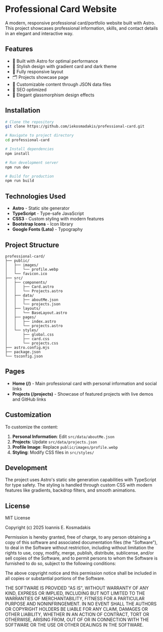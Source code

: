 # Professional Card Website

A modern, responsive professional card/portfolio website built with Astro. This project showcases professional information, skills, and contact details in an elegant and interactive way.

## Features

- 🚀 Built with Astro for optimal performance
- 🎨 Stylish design with gradient card and dark theme
- 📱 Fully responsive layout
- 🗂️ Projects showcase page
- 🔧 Customizable content through JSON data files
- 🎯 SEO optimized
- 💎 Elegant glassmorphism design effects

## Installation

```bash
# Clone the repository
git clone https://github.com/iekosmadakis/professional-card.git

# Navigate to project directory
cd professional-card

# Install dependencies
npm install

# Run development server
npm run dev

# Build for production
npm run build
```

## Technologies Used

- **Astro** - Static site generator
- **TypeScript** - Type-safe JavaScript
- **CSS3** - Custom styling with modern features
- **Bootstrap Icons** - Icon library
- **Google Fonts (Lato)** - Typography

## Project Structure

```
professional-card/
├── public/
│   ├── images/
│   │   └── profile.webp
│   └── favicon.ico
├── src/
│   ├── components/
│   │   ├── Card.astro
│   │   └── Projects.astro
│   ├── data/
│   │   ├── aboutMe.json
│   │   └── projects.json
│   ├── layouts/
│   │   └── BaseLayout.astro
│   ├── pages/
│   │   ├── index.astro
│   │   └── projects.astro
│   └── styles/
│       ├── global.css
│       ├── card.css
│       └── projects.css
├── astro.config.mjs
├── package.json
└── tsconfig.json
```

## Pages

- **Home (/)** - Main professional card with personal information and social links
- **Projects (/projects)** - Showcase of featured projects with live demos and GitHub links

## Customization

To customize the content:

1. **Personal Information**: Edit `src/data/aboutMe.json`
2. **Projects**: Update `src/data/projects.json` 
3. **Profile Image**: Replace `public/images/profile.webp`
4. **Styling**: Modify CSS files in `src/styles/`

## Development

The project uses Astro's static site generation capabilities with TypeScript for type safety. The styling is handled through custom CSS with modern features like gradients, backdrop filters, and smooth animations.

## License

MIT License

Copyright (c) 2025 Ioannis E. Kosmadakis

Permission is hereby granted, free of charge, to any person obtaining a copy of this software and associated documentation files (the "Software"), to deal in the Software without restriction, including without limitation the rights to use, copy, modify, merge, publish, distribute, sublicense, and/or sell copies of the Software, and to permit persons to whom the Software is furnished to do so, subject to the following conditions:

The above copyright notice and this permission notice shall be included in all copies or substantial portions of the Software.

THE SOFTWARE IS PROVIDED "AS IS", WITHOUT WARRANTY OF ANY KIND, EXPRESS OR IMPLIED, INCLUDING BUT NOT LIMITED TO THE WARRANTIES OF MERCHANTABILITY, FITNESS FOR A PARTICULAR PURPOSE AND NONINFRINGEMENT. IN NO EVENT SHALL THE AUTHORS OR COPYRIGHT HOLDERS BE LIABLE FOR ANY CLAIM, DAMAGES OR OTHER LIABILITY, WHETHER IN AN ACTION OF CONTRACT, TORT OR OTHERWISE, ARISING FROM, OUT OF OR IN CONNECTION WITH THE SOFTWARE OR THE USE OR OTHER DEALINGS IN THE SOFTWARE.
